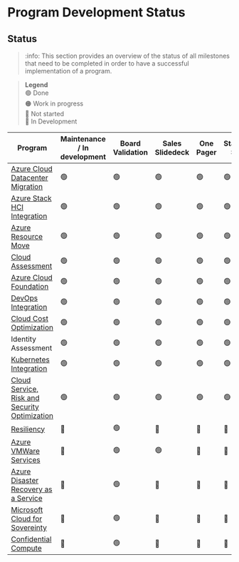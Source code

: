 # Program Development Status

## Status

>:info: This section provides an overview of the status of all milestones that need to be completed in order to have a successful implementation of a program.

> **Legend**\
> :green_circle: Done\
> :orange_circle: Work in progress\
> :red_circle: Not started\
> :wrench: In Development

|Program|Maintenance / In development|Board Validation|Sales Slidedeck|One Pager|Standard SOW|Program slidedeck|Docs Cegeka Basic|MVP|Sales Guides|Docs Cegeka Completed|
|---|---|---|---|---|---|---|---|---|---|---|
| [Azure Cloud Datacenter Migration](Azure%20Cloud%20Datacenter%20Migration/ProgramInformation.md)| :green_circle: | :green_circle: |  :green_circle: |  :green_circle: |  :green_circle: |  :green_circle: |  :green_circle: |  :green_circle: | :green_circle: | :green_circle: |
| [Azure Stack HCI Integration](Azure%20Stack%20HCI%20Integration/ProgramInformation.md)| :green_circle: | :green_circle: |  :green_circle: |  :green_circle: |  :green_circle: |  :green_circle: |  :green_circle: |  :green_circle: | :green_circle: | :green_circle: |
| [Azure Resource Move](Azure%20Resource%20Move/ProgramInformation.md)| :green_circle: | :green_circle: |  :green_circle: |  :green_circle: |  :green_circle: |  :green_circle: |  :green_circle: |  :green_circle: | :green_circle: | :green_circle: |
| [Cloud Assessment](Cloud%20Assessment/ProgramInformation.md)| :green_circle: | :green_circle: |  :green_circle: |  :green_circle: |  :green_circle: |  :green_circle: |  :green_circle: |  :green_circle: | :green_circle: | :green_circle: |
| [Azure Cloud Foundation](Azure%20Cloud%20Foundation/ProgramInformation.md)| :green_circle: | :green_circle: |  :green_circle: |  :green_circle: |  :green_circle: |  :green_circle: |  :green_circle: |  :green_circle: | :green_circle: | :green_circle: |
| [DevOps Integration](DevOps%20Integration/ProgramInformation.md)| :green_circle: | :green_circle: |  :green_circle: |  :green_circle: |  :green_circle: |  :green_circle: |  :green_circle: |  :green_circle: | :green_circle: | :green_circle: |
| [Cloud Cost Optimization](Cloud%20Cost%20Optimization/ProgramInformation.md)| :green_circle: | :green_circle: |  :green_circle: |  :green_circle: |  :green_circle: |  :green_circle: |  :green_circle: |  :green_circle: | :green_circle: | :green_circle: |
| Identity Assessment| :green_circle: |  :green_circle: |  :green_circle: |  :green_circle: |  :green_circle: |  :green_circle: |  :green_circle: | :green_circle: | :green_circle: |
| [Kubernetes Integration](Kubernetes%20Integration/ProgramInformation.md)| :green_circle: | :green_circle: |  :green_circle: |  :green_circle: |  :green_circle: |  :green_circle: |  :green_circle: |  :green_circle: | :green_circle: | :green_circle: |
| [Cloud Service, Risk and Security Optimization](Cloud%20Service,%20Risk%20and%20Security%20Optimization/ProgramInformation.md)| :green_circle: |  :green_circle: |  :green_circle: |  :green_circle: |  :green_circle: |  :green_circle: |  :green_circle: | :green_circle: | :green_circle: |
| [Resiliency](Resiliency/ProgramInformation.md)| :wrench: | :green_circle: |  :red_circle: |  :red_circle: |  :red_circle: |  :orange_circle: |  :green_circle: |  :red_circle: | :red_circle: | :green_circle: |
| [Azure VMWare Services](Azure%20VMWare%20Services/ProgramInformation.md)| :wrench: | :green_circle: |  :green_circle: |  :red_circle: |  :red_circle: |  :red_circle: |  :red_circle: |  :red_circle: | :red_circle: | :red_circle: |  
| [Azure Disaster Recovery as a Service](Azure%20Disaster%20Recovery%20as%20a%20Service/ProgramInformation.md)| :wrench: | :green_circle: |  :red_circle: |  :red_circle: |  :red_circle: |  :red_circle: |  :red_circle: |  :red_circle: | :red_circle: | :red_circle: |  
| [Microsoft Cloud for Sovereinty](Azure%20Cloud%20Foundation/Program%20-%20Microsoft%20Cloud%20for%20Sovereignty/ProgramInformation.md)| :wrench: | :green_circle: |  :red_circle: |  :red_circle: |  :red_circle: |  :red_circle: |  :red_circle: |  :red_circle: | :red_circle: | :red_circle: |  
| [Confidential Compute](Azure%20Cloud%20Foundation/Program%20-%20Confidential%20Compute/ProgramInformation.md)| :wrench: | :green_circle: |  :red_circle: |  :red_circle: |  :red_circle: |  :red_circle: |  :red_circle: |  :red_circle: | :red_circle: | :red_circle: |
